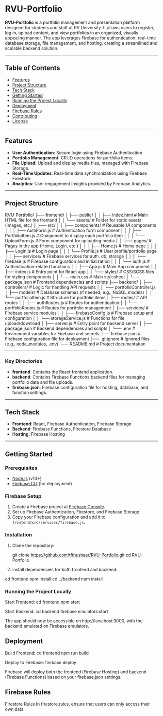 # RVU-Portfolio

**RVU-Portfolio** is a portfolio management and presentation platform designed for students and staff at RV University. It allows users to register, log in, upload content, and view portfolios in an organized, visually appealing manner. The app leverages Firebase for authentication, real-time database storage, file management, and hosting, creating a streamlined and scalable backend solution.

---

## Table of Contents

- [Features](#features)
- [Project Structure](#project-structure)
- [Tech Stack](#tech-stack)
- [Getting Started](#getting-started)
- [Running the Project Locally](#running-the-project-locally)
- [Deployment](#deployment)
- [Firebase Rules](#firebase-rules)
- [Contributing](#contributing)
- [License](#license)

---

## Features

- **User Authentication**: Secure login using Firebase Authentication.
- **Portfolio Management**: CRUD operations for portfolio items.
- **File Upload**: Upload and display media files, managed with Firebase Storage.
- **Real-Time Updates**: Real-time data synchronization using Firebase Firestore.
- **Analytics**: User engagement insights provided by Firebase Analytics.

---

## Project Structure

RVU-Portfolio/
├── frontend/
│   ├── public/
│   │   ├── index.html         # Main HTML file for the frontend
│   │   └── assets/            # Folder for static assets (images, etc.)
│   ├── src/
│   │   ├── components/        # Reusable UI components
│   │   │   ├── AuthForm.js    # Authentication form component
│   │   │   ├── PortfolioItem.js # Component to display each portfolio item
│   │   │   └── UploadForm.js  # Form component for uploading media
│   │   ├── pages/             # Pages in the app (Home, Login, etc.)
│   │   │   ├── Home.js        # Home page
│   │   │   ├── Login.js       # Login page
│   │   │   └── Profile.js     # User profile/portfolio page
│   │   ├── services/          # Firebase services for auth, db, storage
│   │   │   ├── firebase.js    # Firebase configuration and initialization
│   │   │   └── auth.js        # Authentication-related functions
│   │   ├── App.js             # Main App component
│   │   ├── index.js           # Entry point for React app
│   │   └── styles/            # CSS/SCSS files for styling components
│   │       └── main.css       # Main stylesheet
│   └── package.json           # Frontend dependencies and scripts
├── backend/
│   ├── controllers/           # Logic for handling API requests
│   │   └── portfolioController.js
│   ├── models/                # Database schemas (if needed, e.g., NoSQL models)
│   │   └── portfolioItem.js   # Structure for portfolio items
│   ├── routes/                # API routes
│   │   ├── authRoutes.js      # Routes for authentication
│   │   └── portfolioRoutes.js # Routes for portfolio management
│   ├── services/              # Firebase service modules
│   │   ├── firebaseConfig.js  # Firebase setup and configuration
│   │   └── storageService.js  # Functions for file upload/download
│   ├── server.js              # Entry point for backend server
│   ├── package.json           # Backend dependencies and scripts
│   └── .env                   # Environment variables for Firebase and secrets
├── firebase.json              # Firebase configuration file for deployment
├── .gitignore                 # Ignored files (e.g., node_modules, .env)
└── README.md                  # Project documentation

---

### Key Directories

- **frontend**: Contains the React frontend application.
- **backend**: Contains Firebase Functions backend files for managing portfolio data and file uploads.
- **firebase.json**: Firebase configuration file for hosting, database, and function settings.

---

## Tech Stack

- **Frontend**: React, Firebase Authentication, Firebase Storage
- **Backend**: Firebase Functions, Firestore Database
- **Hosting**: Firebase Hosting

---

## Getting Started

### Prerequisites

- [Node.js](https://nodejs.org/) (v14+)
- [Firebase CLI](https://firebase.google.com/docs/cli) (for deployment)

### Firebase Setup

1. Create a Firebase project at [Firebase Console](https://console.firebase.google.com/).
2. Set up Firebase Authentication, Firestore, and Firebase Storage.
3. Copy your Firebase configuration and add it to `frontend/src/services/firebase.js`.

### Installation

1. Clone the repository:

   git clone https://github.com/tfthushaar/RVU-Portfolio.git
   cd RVU-Portfolio

2. Install dependencies for both frontend and backend:

  cd frontend
  npm install
  cd ../backend
  npm install

### Running the Project Locally

Start Frontend:
    cd frontend
    npm start

Start Backend:
     cd backend
    firebase emulators:start
    
The app should now be accessible on http://localhost:3000, with the backend emulated on Firebase emulators.

## Deployment

Build Frontend:
cd frontend
npm run build

Deploy to Firebase:
firebase deploy

Firebase will deploy both the frontend (Firebase Hosting) and backend (Firebase Functions) based on your firebase.json settings.

## Firebase Rules

Firestore Rules
In firestore.rules, ensure that users can only access their own data
